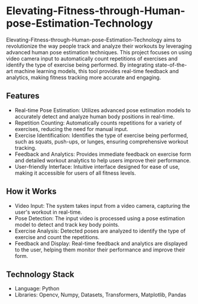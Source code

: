 
# Elevating-Fitness-through-Human-pose-Estimation-Technology

Elevating-Fitness-through-Human-pose-Estimation-Technology aims to revolutionize the way people track and analyze their workouts by leveraging advanced human pose estimation techniques. This project focuses on using video camera input to automatically count repetitions of exercises and identify the type of exercise being performed. By integrating state-of-the-art machine learning models, this tool provides real-time feedback and analytics, making fitness tracking more accurate and engaging.


## Features

- Real-time Pose Estimation: Utilizes advanced pose estimation models to accurately detect and analyze human body positions in real-time.
- Repetition Counting: Automatically counts repetitions for a variety of exercises, reducing the need for manual input.
- Exercise Identification: Identifies the type of exercise being performed, such as squats, push-ups, or lunges, ensuring comprehensive workout tracking.
- Feedback and Analytics: Provides immediate feedback on exercise form and detailed workout analytics to help users improve their performance.
- User-friendly Interface: Intuitive interface designed for ease of use, making it accessible for users of all fitness levels.


## How it Works
- Video Input: The system takes input from a video camera, capturing the user's workout in real-time.
- Pose Detection: The input video is processed using a pose estimation model to detect and track key body points.
- Exercise Analysis: Detected poses are analyzed to identify the type of exercise and count the repetitions.
- Feedback and Display: Real-time feedback and analytics are displayed to the user, helping them monitor their performance and improve their form.
## Technology Stack
- Language: Python
- Libraries: Opencv, Numpy, Datasets, Transformers, Matplotlib, Pandas